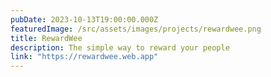 ```yaml
---
pubDate: 2023-10-13T19:00:00.000Z
featuredImage: /src/assets/images/projects/rewardwee.png
title: RewardWee
description: The simple way to reward your people
link: "https://rewardwee.web.app"
---
```

